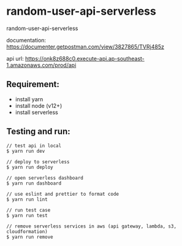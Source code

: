 # random-user-api-serverless

random-user-api-serverless

documentation: https://documenter.getpostman.com/view/3827865/TVRj485z

api url: https://onk8z688c0.execute-api.ap-southeast-1.amazonaws.com/prod/api

## Requirement:

- install yarn
- install node (v12+)
- install serverless

## Testing and run:

```
// test api in local
$ yarn run dev

// deploy to serverless
$ yarn run deploy

// open serverless dashboard
$ yarn run dashboard

// use eslint and prettier to format code
$ yarn run lint

// run test case
$ yarn run test

// remove serverless services in aws (api gateway, lambda, s3, cloudformation)
$ yarn run remove
```
